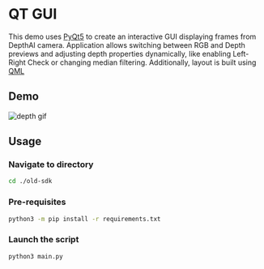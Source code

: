 # QT GUI

This demo uses [PyQt5](https://pypi.org/project/PyQt5/) to create an interactive GUI displaying frames from DepthAI camera. 
Application allows switching between RGB and Depth previews and adjusting depth properties dynamically, like enabling Left-Right Check or changing median filtering.
Additionally, layout is built using [QML](https://doc.qt.io/qt-5/qtqml-index.html)

## Demo

![depth gif](https://user-images.githubusercontent.com/5244214/151853892-1820f30e-22cd-49a4-9a10-b20970296e4d.gif)

## Usage

### Navigate to directory

```bash
cd ./old-sdk
```

### Pre-requisites

```bash
python3 -m pip install -r requirements.txt
```

### Launch the script

```bash
python3 main.py
```